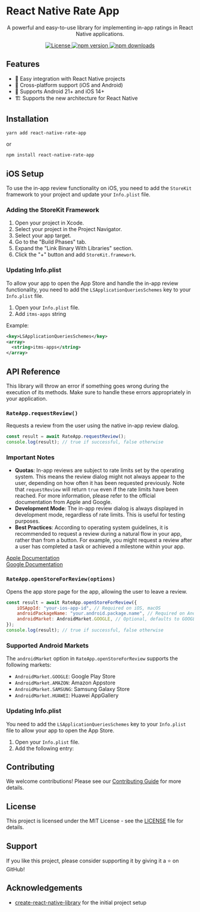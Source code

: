 # React Native Rate App

<p align="center">
  A powerful and easy-to-use library for implementing in-app ratings in React Native applications.
</p>

<p align="center">
  <a href="https://github.com/huextrat/react-native-rate-app/blob/main/LICENSE">
    <img alt="License" src="https://img.shields.io/badge/license-MIT-blue.svg" />
  </a>
  <a href="https://www.npmjs.com/package/react-native-rate-app">
    <img alt="npm version" src="https://img.shields.io/npm/v/react-native-rate-app.svg" />
  </a>
  <a href="https://www.npmjs.com/package/react-native-rate-app">
    <img alt="npm downloads" src="https://img.shields.io/npm/dm/react-native-rate-app.svg" />
  </a>
</p>

## Features

- 🚀 Easy integration with React Native projects
- 🔄 Cross-platform support (iOS and Android)
- 📱 Supports Android 21+ and iOS 14+
- 🏗️ Supports the new architecture for React Native

## Installation

```sh
yarn add react-native-rate-app
```
or
```sh
npm install react-native-rate-app
```

## iOS Setup

To use the in-app review functionality on iOS, you need to add the `StoreKit` framework to your project and update your `Info.plist` file.

### Adding the StoreKit Framework

1. Open your project in Xcode.
2. Select your project in the Project Navigator.
3. Select your app target.
4. Go to the "Build Phases" tab.
5. Expand the "Link Binary With Libraries" section.
6. Click the "+" button and add `StoreKit.framework`.

### Updating Info.plist

To allow your app to open the App Store and handle the in-app review functionality, you need to add the `LSApplicationQueriesSchemes` key to your `Info.plist` file.

1. Open your `Info.plist` file.
2. Add `itms-apps` string

Example:
```xml
<key>LSApplicationQueriesSchemes</key>
<array>
  <string>itms-apps</string>
</array>
```

## API Reference

This library will throw an error if something goes wrong during the execution of its methods. Make sure to handle these errors appropriately in your application.

### `RateApp.requestReview()`

Requests a review from the user using the native in-app review dialog.

```javascript
const result = await RateApp.requestReview();
console.log(result); // true if successful, false otherwise
```

### Important Notes

- **Quotas**: In-app reviews are subject to rate limits set by the operating system. This means the review dialog might not always appear to the user, depending on how often it has been requested previously. Note that `requestReview` will return `true` even if the rate limits have been reached. For more information, please refer to the official documentation from Apple and Google.
- **Development Mode**: The in-app review dialog is always displayed in development mode, regardless of rate limits. This is useful for testing purposes.
- **Best Practices**: According to operating system guidelines, it is recommended to request a review during a natural flow in your app, rather than from a button. For example, you might request a review after a user has completed a task or achieved a milestone within your app.

[Apple Documentation](https://developer.apple.com/documentation/storekit/skstorereviewcontroller/3566727-requestreview#discussion)<br>
[Google Documentation](https://developer.android.com/guide/playcore/in-app-review)

### `RateApp.openStoreForReview(options)`

Opens the app store page for the app, allowing the user to leave a review.

```javascript
const result = await RateApp.openStoreForReview({
    iOSAppId: "your-ios-app-id", // Required on iOS, macOS
    androidPackageName: "your.android.package.name", // Required on Android
    androidMarket: AndroidMarket.GOOGLE, // Optional, defaults to GOOGLE
});
console.log(result); // true if successful, false otherwise
```

### Supported Android Markets

The `androidMarket` option in `RateApp.openStoreForReview` supports the following markets:

- `AndroidMarket.GOOGLE`: Google Play Store
- `AndroidMarket.AMAZON`: Amazon Appstore
- `AndroidMarket.SAMSUNG`: Samsung Galaxy Store
- `AndroidMarket.HUAWEI`: Huawei AppGallery

### Updating Info.plist

You need to add the `LSApplicationQueriesSchemes` key to your `Info.plist` file to allow your app to open the App Store.

1. Open your `Info.plist` file.
2. Add the following entry:


## Contributing

We welcome contributions! Please see our [Contributing Guide](CONTRIBUTING.md) for more details.

## License

This project is licensed under the MIT License - see the [LICENSE](LICENSE) file for details.

## Support

If you like this project, please consider supporting it by giving it a ⭐️ on GitHub!

## Acknowledgements

- [create-react-native-library](https://github.com/callstack/react-native-builder-bob) for the initial project setup